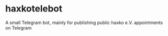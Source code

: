 # haxkotelebot
A small Telegram bot, mainly for publishing public haxko e.V. appointments on Telegram
